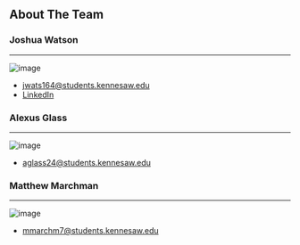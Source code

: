## About The Team 

### Joshua Watson  
---
![image](https://github.com/user-attachments/assets/001d6f39-82e7-4733-bd67-513ce636857a)
- <jwats164@students.kennesaw.edu>
- [LinkedIn](https://www.linkedin.com/in/joshua-watson-b32b4b237)
  
### Alexus Glass
---
![image](https://github.com/user-attachments/assets/e819eba0-e495-422b-852e-57fd459b9b1e)
- <aglass24@students.kennesaw.edu>
  
### Matthew Marchman
---
![image](https://github.com/user-attachments/assets/5c7113fe-56fe-4c1a-9b4d-6a19e9ed7287)
- <mmarchm7@students.kennesaw.edu>
